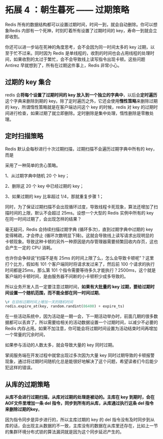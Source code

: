 # 拓展 **4** ：朝生暮死 **—— 过期策略**

Redis 所有的数据结构都可以设置过期时间，时间一到，就会自动删除。你可以想象Redis 内部有一个死神，时刻盯着所有设置了过期时间的 key，寿命一到就会立即收割。

你还可以进一步站在死神的角度思考，会不会因为同一时间太多的 key 过期，以至于忙不过来。同时因为 Redis 是单线程的，收割的时间也会占用线程的处理时间，如果收割的太过于繁忙，会不会导致线上读写指令出现卡顿。这些问题 Antirez 早就想到了，所有在过期这件事上，Redis 非常小心。

## **过期的 key** 集合

redis 会**将每个设置了过期时间的 key 放入到一个独立的字典中**，以后会**定时遍历**这个字典来删除到期的 key。除了定时遍历之外，它还会使用**惰性策略**来删除过期的 key，所谓惰性策略就是在客户端访问这个 key 的时候，redis 对 key 的过期时间进行检查，如果过期了就立即删除。定时删除是集中处理，惰性删除是零散处理。

## 定**时扫描策略**

Redis 默认会每秒进行十次过期扫描，过期扫描不会遍历过期字典中所有的 key，而是

采用了一种简单的贪心策略。

1、从过期字典中随机 20 个 key；

2、删除这 20 个 key 中已经过期的 key；

3、如果过期的 key 比率超过 1/4，那就重复步骤 1；



同时，为了保证过期扫描不会出现循环过度，导致线程卡死现象，算法还增加了扫描时间的上限，默认不会超过 25ms。设想一个大型的 Redis 实例中所有的 key 在同一时间过期了，会出现怎样的结果？

毫无疑问，Redis 会持续扫描过期字典 (循环多次)，直到过期字典中过期的 key 变得稀疏，才会停止 (循环次数明显下降)。这就会导致线上读写请求出现明显的卡顿现象。导致这种卡顿的另外一种原因是内存管理器需要频繁回收内存页，这也会产生一定的 CPU 消耗。

也许你会争辩说“扫描不是有 25ms 的时间上限了么，怎么会导致卡顿呢”？这里打个比方，假如有 101 个客户端同时将请求发过来了，然后前 100 个请求的执行时间都是25ms，那么第 101 个指令需要等待多久才能执行？2500ms，这个就是客户端的卡顿时间，是由服务器不间断的小卡顿积少成多导致的。

所以业务开发人员一定要注意过期时间，**如果有大批量的 key 过期，要给过期时间设置一个随机范围，而不能全部在同一时间过期**。

```python
\# 在目标过期时间上增加一天的随机时间
redis.expire_at(key, random.randint(86400) + expire_ts)
```

在一些活动系统中，因为活动是一期一会，下一期活动举办时，前面几期的很多数据都可以丢弃了，所以需要给相关的活动数据设置一个过期时间，以减少不必要的 Redis 内存占用。如果不加注意，你可能会将过期时间设置为活动结束时间再增加一个常量的冗余时间，

如果参与活动的人数太多，就会导致大量的 key 同时过期。

掌阅服务端在开发过程中就曾出现过多次因为大量 key 同时过期导致的卡顿报警现象，通过将过期时间随机化总是能很好地解决了这个问题，希望读者们今后能少犯这样的错误。



## 从**库的过期策略**

**从库不会进行过期扫描，从库对过期的处理是被动的。主库在 key 到期时，会在 AOF文件里增加一条 del 指令，同步到所有的从库，从库通过执行这条 del 指令来删除过期的key**。

因为指令同步是异步进行的，所以主库过期的 key 的 del 指令没有及时同步到从库的话，会出现主从数据的不一致，主库没有的数据在从库里还存在，比如上一节的集群环境分布式锁的算法漏洞就是因为这个同步延迟产生的。